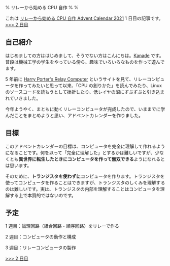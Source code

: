 % リレーから始める CPU 自作
%
%

これは [リレーから始める CPU 自作 Advent Calendar 2021](https://adventar.org/calendars/7052) 1 日目の記事です。[>>> 2 日目](../Day2_SwitchLogic/)

## 自己紹介

はじめましての方ははじめまして、そうでない方はこんにちは。[Kanade](https://twitter.com/kanade_k_1228) です。普段は機械工学の学生をやっている傍ら、趣味でいろいろなものを作って遊んでます。

5 年前に [Harry Porter's Relay Computer](http://web.cecs.pdx.edu/~harry/Relay/) というサイトを見て、リレーコンピュータを作ってみたいと思って以来、「CPU の創りかた」を読んでみたり、Linux のソースコードを読もうとして挫折したり、低レイヤの沼にずぶずぶと引き込まれていきました。

今年ようやく、まともに動くリレーコンピュータが完成したので、いままでに学んだことをまとめようと思い、アドベントカレンダーを作りました。

## 目標

このアドベントカレンダーの目標は、コンピュータを完全に理解して作れるようになることです。何を以って「完全に理解した」とするかは難しいですが、少なくとも**異世界に転生したときにコンピュータを作って無双できる**ようになれるとは思います。

そのために、**トランジスタを使わずに**コンピュータを作ります。トランジスタを使ってコンピュータを作ることはできますが、トランジスタのしくみを理解するのは難しいです。実は、トランジスタの内部を理解することはコンピュータを理解する上で本質的ではないのです。

## 予定

1 週目：論理回路（組合回路・順序回路）をリレーで作る

2 週目：コンピュータの動作と構成

3 週目：リレーコンピュータの製作

[>>> 2 日目](../Day2_SwitchLogic/)
